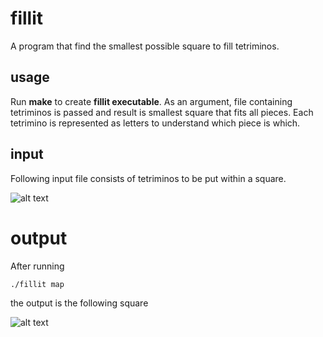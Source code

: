 # fillit
A program that find the smallest possible square to fill tetriminos.
## usage
Run **make** to create **fillit executable**. As an argument, file containing tetriminos is passed and
result is smallest square that fits all pieces. Each tetrimino is represented as letters to understand which piece is which.
## input
Following input file consists of tetriminos to be put within a square.

![alt text](https://i.imgur.com/mWofAVP.png)
# output
After running
```
./fillit map
```
the output is the following square

![alt text](https://i.imgur.com/DHkvJH5.png)
